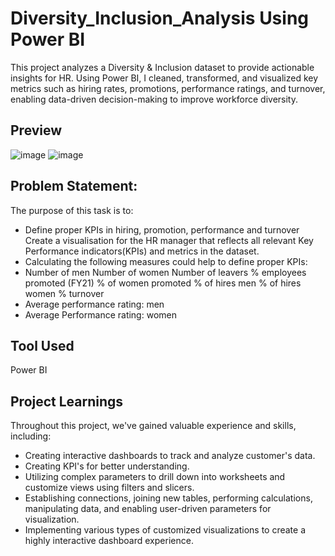 # Diversity_Inclusion_Analysis Using Power BI
This project analyzes a Diversity & Inclusion dataset to provide actionable insights for HR. Using Power BI, I cleaned, transformed, and visualized key metrics such as hiring rates, promotions, performance ratings, and turnover, enabling data-driven decision-making to improve workforce diversity.

## Preview
![image](https://github.com/user-attachments/assets/8623355c-a8f1-4c1a-9784-e71c11c442c5)
![image](https://github.com/user-attachments/assets/9cd15fb4-e841-4c0e-9e2e-df9a92aeebd8)


## Problem Statement:
The purpose of this task is to:
* Define proper KPIs in hiring, promotion, performance and turnover Create a visualisation for the HR manager that reflects all relevant Key Performance indicators(KPIs) and metrics in the dataset. 
* Calculating the following measures could help to define proper KPIs:
* Number of men Number of women Number of leavers % employees promoted (FY21) % of women promoted % of hires men % of hires women % turnover 
* Average performance rating: men 
* Average Performance rating: women

## Tool Used
Power BI

## Project Learnings
 Throughout this project, we've gained valuable experience and skills, including: 
* Creating interactive dashboards to track and analyze customer's data.
* Creating KPI's for better understanding.
* Utilizing complex parameters to drill down into worksheets and customize views using filters and slicers.
* Establishing connections, joining new tables, performing calculations, manipulating data, and enabling user-driven parameters for visualization.
* Implementing various types of customized visualizations to create a highly interactive dashboard experience.
